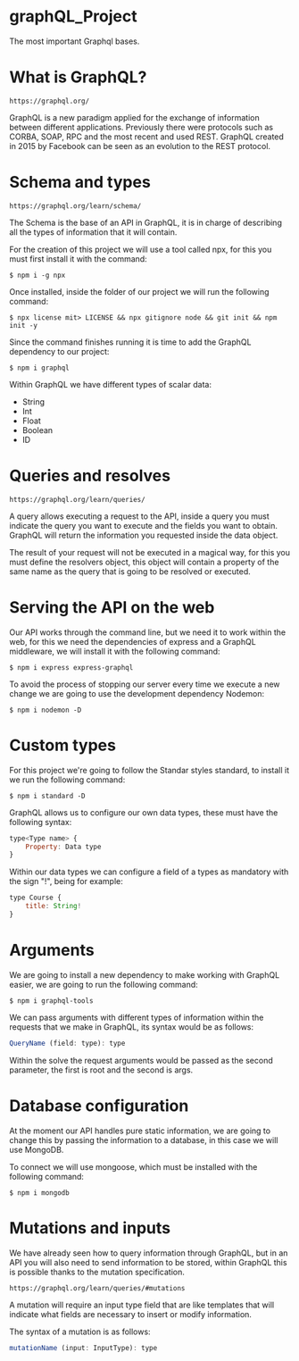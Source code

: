 # graphQL_Project
The most important Graphql bases.

# What is GraphQL?
```https
https://graphql.org/
```

GraphQL is a new paradigm applied for the exchange of information between different applications. Previously there were protocols such as CORBA, SOAP, RPC and the most recent and used REST. GraphQL created in 2015 by Facebook can be seen as an evolution to the REST protocol.

# Schema and types
```https
https://graphql.org/learn/schema/
```
The Schema is the base of an API in GraphQL, it is in charge of describing all the types of information that it will contain.

For the creation of this project we will use a tool called npx, for this you must first install it with the command:
```
$ npm i -g npx
```

Once installed, inside the folder of our project we will run the following command:
```
$ npx license mit> LICENSE && npx gitignore node && git init && npm init -y
```

Since the command finishes running it is time to add the GraphQL dependency to our project:
```
$ npm i graphql
```

Within GraphQL we have different types of scalar data:
* String
* Int
* Float
* Boolean
* ID

# Queries and resolves
```https
https://graphql.org/learn/queries/
```
A query allows executing a request to the API, inside a query you must indicate the query you want to execute and the fields you want to obtain. GraphQL will return the information you requested inside the data object.

The result of your request will not be executed in a magical way, for this you must define the resolvers object, this object will contain a property of the same name as the query that is going to be resolved or executed.

# Serving the API on the web
Our API works through the command line, but we need it to work within the web, for this we need the dependencies of express and a GraphQL middleware, we will install it with the following command:
```
$ npm i express express-graphql
```

To avoid the process of stopping our server every time we execute a new change we are going to use the development dependency Nodemon:
```
$ npm i nodemon -D
```

# Custom types
For this project we're going to follow the Standar styles standard, to install it we run the following command:
```
$ npm i standard -D
```

GraphQL allows us to configure our own data types, these must have the following syntax:
```javascript
type<Type name> {
    Property: Data type
}
```

Within our data types we can configure a field of a types as mandatory with the sign "!", being for example:
```javascript
type Course {
    title: String!
}
```

# Arguments
We are going to install a new dependency to make working with GraphQL easier, we are going to run the following command:
```
$ npm i graphql-tools
```

We can pass arguments with different types of information within the requests that we make in GraphQL, its syntax would be as follows:
```javascript
QueryName (field: type): type
```
Within the solve the request arguments would be passed as the second parameter, the first is root and the second is args.

# Database configuration
At the moment our API handles pure static information, we are going to change this by passing the information to a database, in this case we will use MongoDB.

To connect we will use mongoose, which must be installed with the following command:
```
$ npm i mongodb
```

# Mutations and inputs
We have already seen how to query information through GraphQL, but in an API you will also need to send information to be stored, within GraphQL this is possible thanks to the mutation specification.
```https
https://graphql.org/learn/queries/#mutations
```
A mutation will require an input type field that are like templates that will indicate what fields are necessary to insert or modify information.

The syntax of a mutation is as follows:
```javascript
mutationName (input: InputType): type
```